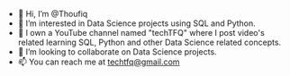 - 👋 Hi, I’m @Thoufiq
- 👀 I’m interested in Data Science projects using SQL and Python.
- 🌱 I own a YouTube channel named "techTFQ" where I post video's related learning SQL, Python and other Data Science related concepts.
- 💞️ I’m looking to collaborate on Data Science projects.
- 📫 You can reach me at techtfq@gmail.com

<!---
techtfq/techtfq is a ✨ special ✨ repository because its `README.md` (this file) appears on your GitHub profile.
You can click the Preview link to take a look at your changes.
--->
